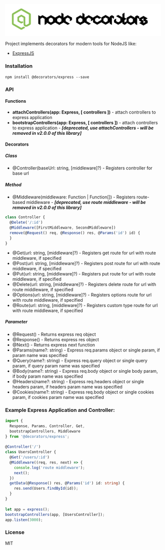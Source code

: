 ![Node Decorators](https://github.com/serhiisol/node-decorators/blob/master/decorators.png?raw=true)

Project implements decorators for modern tools for NodeJS like:
- [ExpressJS]

### Installation
```
npm install @decorators/express --save
```

### API
#### Functions
* **attachControllers(app: Express, [ controllers ])** - attach controllers to express application
* **bootstrapControllers(app: Express, [ controllers ])** - attach controllers to express application - **_[deprecated, use attachControllers - will be removed in v2.0.0 of this library]_**

#### Decorators
##### Class
* @Controller(baseUrl: string, [middleware]?) - Registers controller for base url

##### Method
* @Middleware(middleware: Function | Function[]) - Registers route-based middleware - **_[deprecated, use route middleware - will be removed in v2.0.0 of this library]_**
```typescript
class Controller {
  @Delete('/:id')
  @Middleware([FirstMiddleware, SecondMiddleware])
  remove(@Request() req, @Response() res, @Params('id') id) {
  }
}
```

* @Get(url: string, [middleware]?) - Registers get route for url with route middleware, if specified
* @Post(url: string, [middleware]?) - Registers post route for url with route middleware, if specified
* @Put(url: string, [middleware]?) - Registers put route for url with route middleware, if specified
* @Delete(url: string, [middleware]?) - Registers delete route for url with route middleware, if specified
* @Options(url: string, [middleware]?) - Registers options route for url with route middleware, if specified
* @Route(url: string, [middleware]?) - Registers custom type route for url with route middleware, if specified

##### Parameter
* @Request() - Returns express req object
* @Response() - Returns express res object
* @Next() - Returns express next function
* @Params(name?: string) - Express req.params object or single param, if param name was specified
* @Query(name?: string) - Express req.query object or single query param, if query param name was specified
* @Body(name?: string) - Express req.body object or single body param, if body param name was specified
* @Headers(name?: string) - Express req.headers object or single headers param, if headers param name was specified
* @Cookies(name?: string) - Express req.body object or single cookies param, if cookies param name was specified

### Example Express Application and Controller:
```typescript
import {
  Response, Params, Controller, Get,
  bootstrapControllers, Middleware
} from '@decorators/express';

@Controller('/')
class UsersController {
  @Get('/users/:id')
  @Middleware((req, res, next) => {
    console.log('route middleware');
    next();
  })
  getData(@Response() res, @Params('id') id: string) {
    res.send(Users.findById(id));
  }
}

let app = express();
bootstrapControllers(app, [UsersController]);
app.listen(3000);
```

### License
MIT

[ExpressJS]:http://expressjs.com
